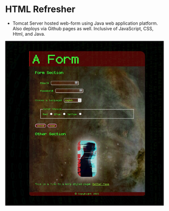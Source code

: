 # HTML Refresher
- Tomcat Server hosted web-form using Java web application platform. Also deploys via Github pages as well. Inclusive of JavaScript, CSS, Html, and Java.

![Form Example](/image/AForm.jpg)
